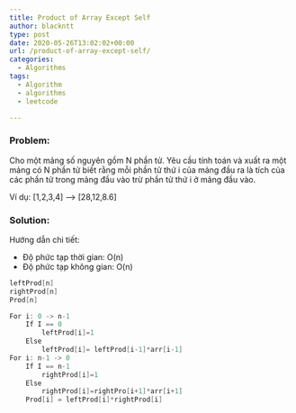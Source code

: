 ```yaml
---
title: Product of Array Except Self
author: blackntt
type: post
date: 2020-05-26T13:02:02+00:00
url: /product-of-array-except-self/
categories:
  - Algorithms
tags:
  - Algorithm
  - algorithms
  - leetcode

---
```

### Problem:

Cho một mảng số nguyên gồm N phần tử. Yêu cầu tính toán và xuất ra một mảng có N phần tử biết rằng mỗi phần tử thứ i của mảng đầu ra là tích của các phần tử trong mảng đầu vào trừ phần tử thứ i ở mảng đầu vào.

Ví dụ: [1,2,3,4] &#8211;> [28,12,8.6]

### Solution:

Hướng dẫn chi tiết:

  * Độ phức tạp thời gian: O(n)
  * Độ phức tạp không gian: O(n)

```c++
leftProd[n]
rightProd[n]
Prod[n]

For i: 0 -> n-1
	If I == 0
		leftProd[i]=1
	Else
		leftProd[i]= leftProd[i-1]*arr[i-1]
For i: n-1 -> 0
	If I == n-1
		rightProd[i]=1
	Else
		rightProd[i]=rightPro[i+1]*arr[i+1]
    Prod[i] = leftProd[i]*rightProd[i]
```